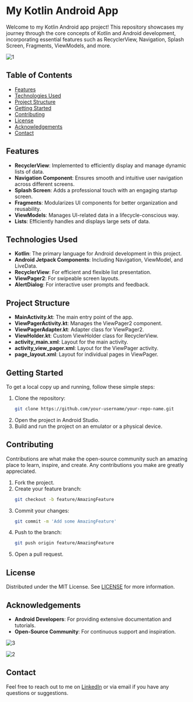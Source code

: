 
# My Kotlin Android App

Welcome to my Kotlin Android app project! This repository showcases my journey through the core concepts of Kotlin and Android development, incorporating essential features such as RecyclerView, Navigation, Splash Screen, Fragments, ViewModels, and more.




![1](https://github.com/Nikhilkumarmishra/Kotlin_Basics-Android_App/assets/87891556/5f3927ee-344a-4422-ba66-d914c8b69ec1)





## Table of Contents
- [Features](#features)
- [Technologies Used](#technologies-used)
- [Project Structure](#project-structure)
- [Getting Started](#getting-started)
- [Contributing](#contributing)
- [License](#license)
- [Acknowledgements](#acknowledgements)
- [Contact](#contact)



## Features
- **RecyclerView**: Implemented to efficiently display and manage dynamic lists of data.
- **Navigation Component**: Ensures smooth and intuitive user navigation across different screens.
- **Splash Screen**: Adds a professional touch with an engaging startup screen.
- **Fragments**: Modularizes UI components for better organization and reusability.
- **ViewModels**: Manages UI-related data in a lifecycle-conscious way.
- **Lists**: Efficiently handles and displays large sets of data.

  

## Technologies Used
- **Kotlin**: The primary language for Android development in this project.
- **Android Jetpack Components**: Including Navigation, ViewModel, and LiveData.
- **RecyclerView**: For efficient and flexible list presentation.
- **ViewPager2**: For swipeable screen layouts.
- **AlertDialog**: For interactive user prompts and feedback.

  

## Project Structure
- **MainActivity.kt**: The main entry point of the app.
- **ViewPagerActivity.kt**: Manages the ViewPager2 component.
- **ViewPagerAdapter.kt**: Adapter class for ViewPager2.
- **ViewHolder.kt**: Custom ViewHolder class for RecyclerView.
- **activity_main.xml**: Layout for the main activity.
- **activity_view_pager.xml**: Layout for the ViewPager activity.
- **page_layout.xml**: Layout for individual pages in ViewPager.

  

## Getting Started
To get a local copy up and running, follow these simple steps:

1. Clone the repository:
    ```sh
    git clone https://github.com/your-username/your-repo-name.git
    ```
2. Open the project in Android Studio.
3. Build and run the project on an emulator or a physical device.

   

## Contributing
Contributions are what make the open-source community such an amazing place to learn, inspire, and create. Any contributions you make are greatly appreciated.

1. Fork the project.
2. Create your feature branch:
    ```sh
    git checkout -b feature/AmazingFeature
    ```
3. Commit your changes:
    ```sh
    git commit -m 'Add some AmazingFeature'
    ```
4. Push to the branch:
    ```sh
    git push origin feature/AmazingFeature
    ```
5. Open a pull request.

   

## License
Distributed under the MIT License. See [LICENSE](LICENSE) for more information.

## Acknowledgements
- **Android Developers**: For providing extensive documentation and tutorials.
- **Open-Source Community**: For continuous support and inspiration.


![3](https://github.com/Nikhilkumarmishra/Kotlin_Basics-Android_App/assets/87891556/64d96339-8574-4e53-8f2b-50e3d89e5eff)

![2](https://github.com/Nikhilkumarmishra/Kotlin_Basics-Android_App/assets/87891556/ebf7f4eb-c911-4a0f-a1e2-e12a4a2ca057)




## Contact
Feel free to reach out to me on [LinkedIn](https://www.linkedin.com/in/nikhil-kumar-mishra/) or via email if you have any questions or suggestions.
```

